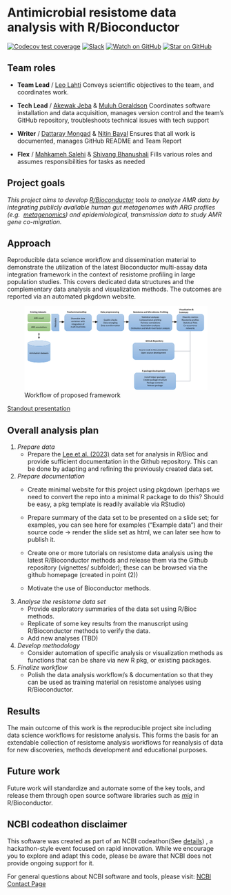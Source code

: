 
<!-- README.md is generated from README.Rmd. Please edit that file -->

# Antimicrobial resistome data analysis with R/Bioconductor

<!-- badges: start -->

[![Codecov test
coverage](https://codecov.io/gh/NCBI-Codeathons/amr-2024-team-lahti/branch/main/graph/badge.svg)](https://codecov.io/gh/NCBI-Codeathons/amr-2024-team-lahti?branch=main)
[![Slack](https://img.shields.io/badge/Slack-Join-blue.svg?logo=slack)](https://ncbiamrcodeathon.slack.com/x-p7700037081187-7765806765012-7763213820995/archives/C07L5HA3UFR)
[![Watch on
GitHub](https://img.shields.io/github/watchers/NCBI-Codeathons/amr-2024-team-lahti.svg?style=social)](https://github.com/NCBI-Codeathons/amr-2024-team-lahti/watchers)
[![Star on
GitHub](https://img.shields.io/github/stars/NCBI-Codeathons/amr-2024-team-lahti.svg?style=social)](https://github.com/NCBI-Codeathons/amr-2024-team-lahti/stargazers)
<!-- badges: end -->

## Team roles

- **Team Lead** / [Leo Lahti](https://github.com/antagomir) Conveys
  scientific objectives to the team, and coordinates work.

- **Tech Lead** / [Akewak Jeba](https://github.com/ake123) & [Muluh
  Geraldson](https://github.com/Daenarys8) Coordinates software
  installation and data acquisition, manages version control and the
  team’s GitHub repository, troubleshoots technical issues with tech
  support

- **Writer** / [Dattaray Mongad](https://github.com/microDM) & [Nitin
  Bayal](https://github.com/nixonbyl) Ensures that all work is
  documented, manages GitHub README and Team Report

- **Flex** / [Mahkameh Salehi](https://github.com/mahkamehsalehi) &
  [Shivang Bhanushali](https://github.com/ShivangPB) Fills various roles
  and assumes responsibilities for tasks as needed

## Project goals

*This project aims to develop
[R/Bioconductor](https://www.bioconductor.org/) tools to analyze AMR
data by integrating publicly available human gut metagenomes with ARG
profiles (e.g. 
[metagenomics](https://www.nature.com/subjects/metagenomics)) and
epidemiological, transmission data to study AMR gene co-migration.*

## Approach

Reproducible data science workflow and dissemination material to
demonstrate the utilization of the latest Bioconductor multi-assay data
integration framework in the context of resistome profiling in large
population studies. This covers dedicated data structures and the
complementary data analysis and visualization methods. The outcomes are
reported via an automated pkgdown website.

<figure>
<img src="docs/articles/images/workflow.jpeg"
alt="Workflow of proposed framework" />
<figcaption aria-hidden="true">Workflow of proposed
framework</figcaption>
</figure>

[Standout presentation](/standouts/standout-day1.odp)

## Overall analysis plan

1.  *Prepare data*
    - Prepare the [Lee et
      al. (2023)](https://github.com/microbiome/data/tree/main/Lee2023)
      data set for analysis in R/Bioc and provide sufficient
      documentation in the Github repository. This can be done by
      adapting and refining the previously created data set.
2.  *Prepare documentation*
    - Create minimal website for this project using pkgdown (perhaps we
      need to convert the repo into a minimal R package to do this?
      Should be easy, a pkg template is readily available via RStudio)

    - Prepare summary of the data set to be presented on a slide set;
      for examples, you can see here for examples (“Example data”) and
      their source code -\> render the slide set as html, we can later
      see how to publish it.

    - Create one or more tutorials on resistome data analysis using the
      latest R/Bioconductor methods and release them via the Github
      repository (vignettes/ subfolder); these can be browsed via the
      github homepage (created in point (2))

    - Motivate the use of Bioconductor methods.
3.  *Analyse the resistome data set*
    - Provide exploratory summaries of the data set using R/Bioc
      methods.
    - Replicate of some key results from the manuscript using
      R/Bioconductor methods to verify the data.
    - Add new analyses (TBD)
4.  *Develop methodology*
    - Consider automation of specific analysis or visualization methods
      as functions that can be share via new R pkg, or existing
      packages.
5.  *Finalize workflow*
    - Polish the data analysis workflow/s & documentation so that they
      can be used as training material on resistome analyses using
      R/Bioconductor.

## Results

The main outcome of this work is the reproducible project site including
data science workflows for resistome analysis. This forms the basis for
an extendable collection of resistome analysis workflows for reanalysis
of data for new discoveries, methods development and educational
purposes.

## Future work

Future work will standardize and automate some of the key tools, and
release them through open source software libraries such as
*[mia](https://microbiome.github.io/mia/)* in R/Bioconductor.

## NCBI codeathon disclaimer

This software was created as part of an NCBI codeathon(See
[details](https://www.nlm.nih.gov/ncbi/workshops/2024-09_AMR-Codeathon/codeathon-details.html))
, a hackathon-style event focused on rapid innovation. While we
encourage you to explore and adapt this code, please be aware that NCBI
does not provide ongoing support for it.

For general questions about NCBI software and tools, please visit: [NCBI
Contact Page](https://www.ncbi.nlm.nih.gov/home/about/contact/)
